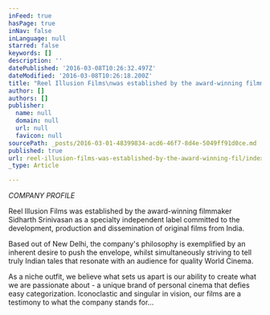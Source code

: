 ```yaml
---
inFeed: true
hasPage: true
inNav: false
inLanguage: null
starred: false
keywords: []
description: ''
datePublished: '2016-03-08T10:26:32.497Z'
dateModified: '2016-03-08T10:26:18.200Z'
title: "Reel Illusion Films\nwas established by the award-winning filmmaker Sidharth Srinivasan as a specialty independent label committed to\nthe development, production and dissemination of original films from India.\nBased out of New Delhi, the company’s philosophy is exemplified by an inherent\ndesire to push the envelope, whilst simultaneously striving to tell truly\nIndian tales that resonate with an audience for quality World Cinema. As a\nniche outfit, we believe what sets us apart is our ability to create what we\nare passionate about - a unique brand of personal cinema that defies easy\ncategorization. Iconoclastic and singular in vision, our films are a testimony\nto what the company stands for…\_"
author: []
authors: []
publisher:
  name: null
  domain: null
  url: null
  favicon: null
sourcePath: _posts/2016-03-01-48399834-acd6-46f7-8d4e-5049ff91d0ce.md
published: true
url: reel-illusion-films-was-established-by-the-award-winning-fil/index.html
_type: Article

---
```

_COMPANY PROFILE_

Reel Illusion Films
was established by the award-winning filmmaker Sidharth Srinivasan as a specialty independent label committed to
the development, production and dissemination of original films from India. 

Based out of New Delhi, the company's philosophy is exemplified by an inherent
desire to push the envelope, whilst simultaneously striving to tell truly
Indian tales that resonate with an audience for quality World Cinema. 

As a
niche outfit, we believe what sets us apart is our ability to create what we
are passionate about - a unique brand of personal cinema that defies easy
categorization. Iconoclastic and singular in vision, our films are a testimony
to what the company stands for...